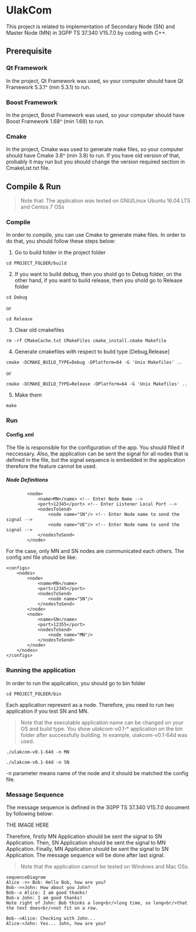 # UlakCom

This project is related to implementation of Secondary Node (SN) and Master Node (MN) in 3GPP TS 37.340 V15.7.0 by coding with C++.

## Prerequisite
### Qt Framework
In the project, Qt Framework was used, so your computer should have Qt Framework 5.3.1^ (min 5.3.1) to run.

### Boost Framework
In the project, Boost Framework was used, so your computer should have Boost Framework 1.68^ (min 1.68) to run.

### Cmake
In the project, Cmake was used to generate make files, so your computer should have Cmake 3.8^ (min 3.8) to run. If you have old version of that, probably it may run but you should change the version required section in CmakeList.txt file.


## Compile & Run
> Note that: The application was tested on GNU/Linux Ubuntu 16.04 LTS and Centos 7 OSs
### Compile
In order to compile, you can use Cmake to generate make files. In order to do that, you should follow these steps below:

 1. Go to build folder in the project folder
```
cd PROJECT_FOLDER/build
```
 2. If you want to build debug, then you shold go to Debug folder,  on the other hand,  if you want to build release, then you shold go to Release folder

```
cd Debug
```

or
```
cd Release
```
3.  Clear old cmakefiles
```
rm -rf CMakeCache.txt CMakeFiles cmake_install.cmake Makefile
```
4. Generate cmakefiles with respect to build type [Debug,Release]
```
cmake -DCMAKE_BUILD_TYPE=Debug -DPlatform=64 -G 'Unix Makefiles' ..
```
or
```
cmake -DCMAKE_BUILD_TYPE=Release -DPlatform=64 -G 'Unix Makefiles' ..
```
5. Make them
```
make
```
### Run
#### Config.xml
The file is responsible for the configuration of the app. You should filled if neccessary. Also, the application can be sent the signal for all nodes that is defined in the file, but the signal sequence is embedded in the application therefore the feature cannot be used.

##### Node Definitions 
```
		<node> 
			<name>MN</name> <!-- Enter Node Name -->
			<port>12345</port> <!-- Enter Listener Local Port -->
			<nodesToSend>
				<node name="SN"/> <!-- Enter Node name to send the signal -->
				<node name="UE"/> <!-- Enter Node name to send the signal -->
			</nodesToSend>
		</node>
```

For the case, only MN and SN nodes are communicated each others. The config xml file should be like:
```
<configs>
	<nodes>
		<node>
			<name>MN</name>
			<port>12345</port>
			<nodesToSend>
				<node name="SN"/>
			</nodesToSend>
		</node>
		<node>
			<name>SN</name>
			<port>12355</port>
			<nodesToSend>
				<node name="MN"/>
			</nodesToSend>
		</node>
	</nodes>
</configs>
```


### Running the application
In order to run the application, you should go to bin folder
```
cd PROJECT_FOLDER/bin
```
Each application represent as a node. Therefore, you need to run two application if you test SN and MN.

> Note that the executable application name can be changed on your OS and build type. You show *ulakcom-v0.1-** application on the bin folder after successfully building. In example, ulakcom-v0.1-64d was used.

```
./ulakcom-v0.1-64d -n MN
```
```
./ulakcom-v0.1-64d -n SN
```
-n parameter means name of the node and it should be matched the config file.

### Message Sequence
The message sequence is defined in the 3GPP TS 37.340 V15.7.0 document by following below:

THE IMAGE HERE

Therefore, firstly MN Application should be sent the signal to SN Application. Then, SN Application should be sent the signal to MN Application. Finally, MN Application should be sent the signal to SN Application. The message sequence will be done after last signal.

> Note that the application cannot be tested on Windows and Mac OSs.

```mermaid
sequenceDiagram
Alice ->> Bob: Hello Bob, how are you?
Bob-->>John: How about you John?
Bob--x Alice: I am good thanks!
Bob-x John: I am good thanks!
Note right of John: Bob thinks a long<br/>long time, so long<br/>that the text does<br/>not fit on a row.

Bob-->Alice: Checking with John...
Alice->John: Yes... John, how are you?
```


